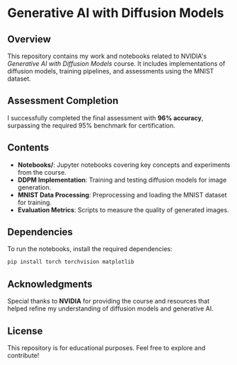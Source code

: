 # Generative AI with Diffusion Models

## Overview
This repository contains my work and notebooks related to NVIDIA's *Generative AI with Diffusion Models* course. It includes implementations of diffusion models, training pipelines, and assessments using the MNIST dataset.

## Assessment Completion
I successfully completed the final assessment with **96% accuracy**, surpassing the required 95% benchmark for certification.

## Contents
- **Notebooks/**: Jupyter notebooks covering key concepts and experiments from the course.
- **DDPM Implementation**: Training and testing diffusion models for image generation.
- **MNIST Data Processing**: Preprocessing and loading the MNIST dataset for training.
- **Evaluation Metrics**: Scripts to measure the quality of generated images.

## Dependencies
To run the notebooks, install the required dependencies:
```bash
pip install torch torchvision matplotlib
```

## Acknowledgments
Special thanks to **NVIDIA** for providing the course and resources that helped refine my understanding of diffusion models and generative AI.

## License
This repository is for educational purposes. Feel free to explore and contribute!

